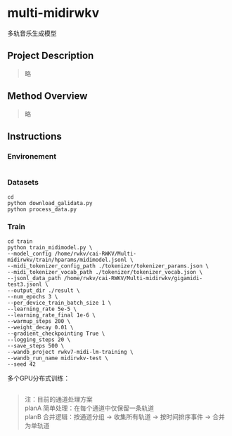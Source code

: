 # multi-midirwkv
多轨音乐生成模型

## Project Description
> 略

## Method Overview
> 略

## Instructions

### Environement
```

```
### Datasets
```
cd 
python download_galidata.py
python process_data.py 
```
### Train

```
cd train
python train_midimodel.py \
--model_config /home/rwkv/cai-RWKV/Multi-midirwkv/train/hparams/midimodel.jsonl \
--midi_tokenizer_config_path ./tokenizer/tokenizer_params.json \
--midi_tokenizer_vocab_path ./tokenizer/tokenizer_vocab.json \
--jsonl_data_path /home/rwkv/cai-RWKV/Multi-midirwkv/gigamidi-test3.jsonl \
--output_dir ./result \
--num_epochs 3 \
--per_device_train_batch_size 1 \
--learning_rate 5e-5 \
--learning_rate_final 1e-6 \
--warmup_steps 200 \
--weight_decay 0.01 \
--gradient_checkpointing True \
--logging_steps 20 \
--save_steps 500 \
--wandb_project rwkv7-midi-lm-training \
--wandb_run_name midirwkv-test \
--seed 42
```
多个GPU分布式训练：
```

```

> 注：目前的通道处理方案 \
> planA 简单处理：在每个通道中仅保留一条轨道 \
> planB 合并逻辑：按通道分组 → 收集所有轨道 → 按时间排序事件 → 合并为单轨道
